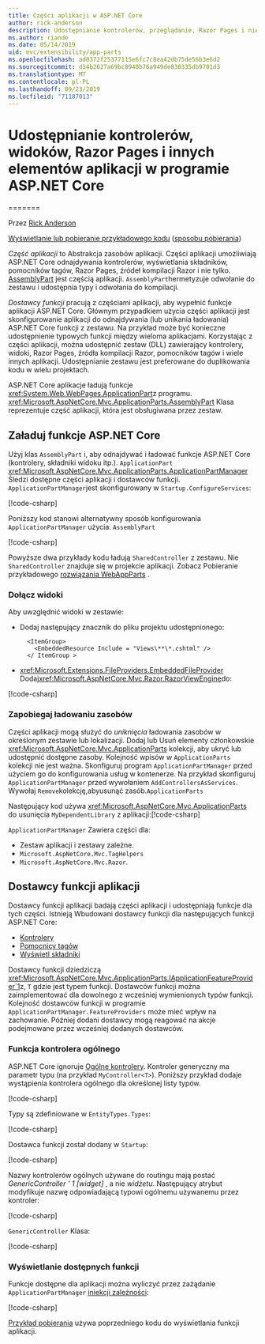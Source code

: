 ```yaml
---
title: Części aplikacji w ASP.NET Core
author: rick-anderson
description: Udostępnianie kontrolerów, przeglądanie, Razor Pages i nie tylko za pomocą części aplikacji w ASP.NET Core
ms.author: riande
ms.date: 05/14/2019
uid: mvc/extensibility/app-parts
ms.openlocfilehash: ad0372f25377115e6fc7c8ea42db75de56b3e6d2
ms.sourcegitcommit: d34b2627a69bc8940b76a949de830335db9701d3
ms.translationtype: MT
ms.contentlocale: pl-PL
ms.lasthandoff: 09/23/2019
ms.locfileid: "71187013"
---
```

# <a name="share-controllers-views-razor-pages-and-more-with-application-parts-in-aspnet-core"></a>Udostępnianie kontrolerów, widoków, Razor Pages i innych elementów aplikacji w programie ASP.NET Core
=======

<!-- DO NOT MAKE CHANGES BEFORE https://github.com/aspnet/AspNetCore.Docs/pull/12376 Merges -->

Przez [Rick Anderson](https://twitter.com/RickAndMSFT)

[Wyświetlanie lub pobieranie przykładowego kodu](https://github.com/aspnet/AspNetCore.Docs/tree/master/aspnetcore/mvc/advanced/app-parts) ([sposobu pobierania](xref:index#how-to-download-a-sample))

*Część aplikacji* to Abstrakcja zasobów aplikacji. Części aplikacji umożliwiają ASP.NET Core odnajdywania kontrolerów, wyświetlania składników, pomocników tagów, Razor Pages, źródeł kompilacji Razor i nie tylko. [AssemblyPart](/dotnet/api/microsoft.aspnetcore.mvc.applicationparts.assemblypart#Microsoft_AspNetCore_Mvc_ApplicationParts_AssemblyPart) jest częścią aplikacji. `AssemblyPart`hermetyzuje odwołanie do zestawu i udostępnia typy i odwołania do kompilacji.

*Dostawcy funkcji* pracują z częściami aplikacji, aby wypełnić funkcje aplikacji ASP.NET Core. Głównym przypadkiem użycia części aplikacji jest skonfigurowanie aplikacji do odnajdywania (lub unikania ładowania) ASP.NET Core funkcji z zestawu. Na przykład może być konieczne udostępnienie typowych funkcji między wieloma aplikacjami. Korzystając z części aplikacji, można udostępnić zestaw (DLL) zawierający kontrolery, widoki, Razor Pages, źródła kompilacji Razor, pomocników tagów i wiele innych aplikacji. Udostępnianie zestawu jest preferowane do duplikowania kodu w wielu projektach.

ASP.NET Core aplikacje ładują funkcje <xref:System.Web.WebPages.ApplicationPart>z programu. <xref:Microsoft.AspNetCore.Mvc.ApplicationParts.AssemblyPart> Klasa reprezentuje część aplikacji, która jest obsługiwana przez zestaw.

## <a name="load-aspnet-core-features"></a>Załaduj funkcje ASP.NET Core

Użyj klas `AssemblyPart` i, aby odnajdywać i ładować funkcje ASP.NET Core (kontrolery, składniki widoku itp.). `ApplicationPart` <xref:Microsoft.AspNetCore.Mvc.ApplicationParts.ApplicationPartManager> Śledzi dostępne części aplikacji i dostawców funkcji. `ApplicationPartManager`jest skonfigurowany w `Startup.ConfigureServices`:

[!code-csharp[](./app-parts/sample1/WebAppParts/Startup.cs?name=snippet)]

Poniższy kod stanowi alternatywny sposób konfigurowania `ApplicationPartManager` użycia: `AssemblyPart`

[!code-csharp[](./app-parts/sample1/WebAppParts/Startup2.cs?name=snippet)]

Powyższe dwa przykłady kodu ładują `SharedController` z zestawu. Nie `SharedController` znajduje się w projekcie aplikacji. Zobacz Pobieranie przykładowego [rozwiązania WebAppParts](https://github.com/aspnet/AspNetCore.Docs/tree/master/aspnetcore/mvc/advanced/app-parts/sample1/WebAppParts) .

### <a name="include-views"></a>Dołącz widoki

Aby uwzględnić widoki w zestawie:

* Dodaj następujący znacznik do pliku projektu udostępnionego:

  ```csproj
    <ItemGroup>
      <EmbeddedResource Include = "Views\**\*.cshtml" />
    </ ItemGroup >
  ```

* <xref:Microsoft.Extensions.FileProviders.EmbeddedFileProvider> Dodaj<xref:Microsoft.AspNetCore.Mvc.Razor.RazorViewEngine>do:

[!code-csharp[](./app-parts/sample1/WebAppParts/StartupViews.cs?name=snippet&highlight=3-7)]

### <a name="prevent-loading-resources"></a>Zapobiegaj ładowaniu zasobów

Części aplikacji mogą służyć do *uniknięcia* ładowania zasobów w określonym zestawie lub lokalizacji. Dodaj lub Usuń elementy członkowskie <xref:Microsoft.AspNetCore.Mvc.ApplicationParts> kolekcji, aby ukryć lub udostępnić dostępne zasoby. Kolejność wpisów w `ApplicationParts` kolekcji nie jest ważna. Skonfiguruj program `ApplicationPartManager` przed użyciem go do konfigurowania usług w kontenerze. Na przykład skonfiguruj `ApplicationPartManager` przed wywołaniem `AddControllersAsServices`. Wywołaj `Remove`kolekcję,abyusunąć zasób.`ApplicationParts`

Następujący kod używa <xref:Microsoft.AspNetCore.Mvc.ApplicationParts> do usunięcia `MyDependentLibrary` z aplikacji:[!code-csharp[](./app-parts/sample1/WebAppParts/StartupRm.cs?name=snippet)]

`ApplicationPartManager` Zawiera części dla:

* Zestaw aplikacji i zestawy zależne.
* `Microsoft.AspNetCore.Mvc.TagHelpers`
* `Microsoft.AspNetCore.Mvc.Razor`.

## <a name="application-feature-providers"></a>Dostawcy funkcji aplikacji

Dostawcy funkcji aplikacji badają części aplikacji i udostępniają funkcje dla tych części. Istnieją Wbudowani dostawcy funkcji dla następujących funkcji ASP.NET Core:

* [Kontrolery](/dotnet/api/microsoft.aspnetcore.mvc.controllers.controllerfeatureprovider)
* [Pomocnicy tagów](/dotnet/api/microsoft.aspnetcore.mvc.razor.taghelpers.taghelperfeatureprovider)
* [Wyświetl składniki](/dotnet/api/microsoft.aspnetcore.mvc.viewcomponents.viewcomponentfeatureprovider)

Dostawcy funkcji dziedziczą <xref:Microsoft.AspNetCore.Mvc.ApplicationParts.IApplicationFeatureProvider`1>z, `T` gdzie jest typem funkcji. Dostawców funkcji można zaimplementować dla dowolnego z wcześniej wymienionych typów funkcji. Kolejność dostawców funkcji w programie `ApplicationPartManager.FeatureProviders` może mieć wpływ na zachowanie. Później dodani dostawcy mogą reagować na akcje podejmowane przez wcześniej dodanych dostawców.

### <a name="generic-controller-feature"></a>Funkcja kontrolera ogólnego

ASP.NET Core ignoruje [Ogólne kontrolery](/dotnet/csharp/programming-guide/generics/generic-classes). Kontroler generyczny ma parametr typu (na przykład `MyController<T>`). Poniższy przykład dodaje wystąpienia kontrolera ogólnego dla określonej listy typów.

[!code-csharp[](./app-parts/sample2/AppPartsSample/GenericControllerFeatureProvider.cs?name=snippet)]

Typy są zdefiniowane w `EntityTypes.Types`:

[!code-csharp[](./app-parts/sample2/AppPartsSample/Models/EntityTypes.cs?name=snippet)]

Dostawca funkcji został dodany w `Startup`:

[!code-csharp[](./app-parts/sample2/AppPartsSample/Startup.cs?name=snippet)]

Nazwy kontrolerów ogólnych używane do routingu mają postać *GenericController ' 1 [widget]* , a nie *widżetu*. Następujący atrybut modyfikuje nazwę odpowiadającą typowi ogólnemu używanemu przez kontroler:

[!code-csharp[](./app-parts/sample2/AppPartsSample/GenericControllerNameConvention.cs)]

`GenericController` Klasa:

[!code-csharp[](./app-parts/sample2/AppPartsSample/GenericController.cs)]

### <a name="display-available-features"></a>Wyświetlanie dostępnych funkcji

Funkcje dostępne dla aplikacji można wyliczyć przez zażądanie `ApplicationPartManager` [iniekcji zależności](../../fundamentals/dependency-injection.md):

[!code-csharp[](./app-parts/sample2/AppPartsSample/Controllers/FeaturesController.cs?highlight=16,25-27)]

[Przykład pobierania](https://github.com/aspnet/AspNetCore.Docs/tree/master/aspnetcore/mvc/advanced/app-parts/sample2) używa poprzedniego kodu do wyświetlania funkcji aplikacji.